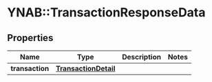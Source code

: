 # YNAB::TransactionResponseData

## Properties
Name | Type | Description | Notes
------------ | ------------- | ------------- | -------------
**transaction** | [**TransactionDetail**](TransactionDetail.md) |  | 


